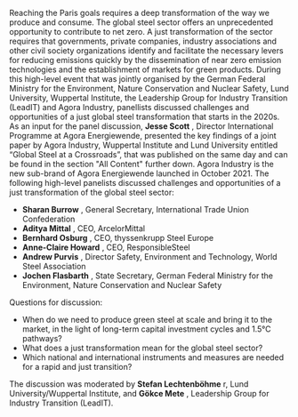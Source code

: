 Reaching the Paris goals requires a deep transformation of the way we produce and consume. The global steel sector offers an unprecedented opportunity to contribute to net zero. A just transformation of the sector requires that governments, private companies, industry associations and other civil society organizations identify and facilitate the necessary levers for reducing emissions quickly by the dissemination of near zero emission technologies and the establishment of markets for green products.
During this high-level event that was jointly organised by the German Federal Ministry for the Environment, Nature Conservation and Nuclear Safety, Lund University, Wuppertal Institute, the Leadership Group for Industry Transition (LeadIT) and Agora Industry, panellists discussed challenges and opportunities of a just global steel transformation that starts in the 2020s.
As an input for the panel discussion, **Jesse Scott** , Director International Programme at Agora Energiewende, presented the key findings of a joint paper by Agora Industry, Wuppertal Institute and Lund University entitled “Global Steel at a Crossroads”, that was published on the same day and can be found in the section "All Content" further down. Agora Industry is the new sub-brand of Agora Energiewende launched in October 2021.
The following high-level panelists discussed challenges and opportunities of a just transformation of the global steel sector:
  * **Sharan Burrow** , General Secretary, International Trade Union Confederation
  * **Aditya Mittal** , CEO, ArcelorMittal
  * **Bernhard Osburg** , CEO, thyssenkrupp Steel Europe
  * **Anne-Claire Howard** , CEO, ResponsibleSteel
  * **Andrew Purvis** , Director Safety, Environment and Technology, World Steel Association
  * **Jochen Flasbarth** , State Secretary, German Federal Ministry for the Environment, Nature Conservation and Nuclear Safety


Questions for discussion:
  * When do we need to produce green steel at scale and bring it to the market, in the light of long-term capital investment cycles and 1.5°C pathways?
  * What does a just transformation mean for the global steel sector?
  * Which national and international instruments and measures are needed for a rapid and just transition?


The discussion was moderated by **Stefan Lechtenböhme** r, Lund University/Wuppertal Institute, and **Gökce Mete** , Leadership Group for Industry Transition (LeadIT).